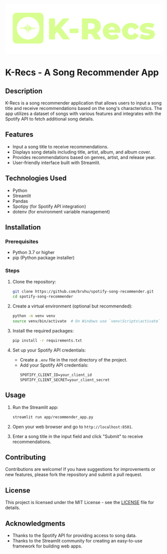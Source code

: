 ![K-Recs Logo](assets/k-recs_logo02.svg)

# K-Recs - A Song Recommender App

## Description
K-Recs is a song recommender application that allows users to input a song title and receive recommendations based on the song's characteristics. The app utilizes a dataset of songs with various features and integrates with the Spotify API to fetch additional song details.

## Features
- Input a song title to receive recommendations.
- Displays song details including title, artist, album, and album cover.
- Provides recommendations based on genres, artist, and release year.
- User-friendly interface built with Streamlit.

## Technologies Used
- Python
- Streamlit
- Pandas
- Spotipy (for Spotify API integration)
- dotenv (for environment variable management)

## Installation

### Prerequisites
- Python 3.7 or higher
- pip (Python package installer)

### Steps
1. Clone the repository:
   ```bash
   git clone https://github.com/bruhu/spotify-song-recommender.git
   cd spotify-song-recommender
   ```

2. Create a virtual environment (optional but recommended):
   ```bash
   python -m venv venv
   source venv/bin/activate  # On Windows use `venv\Scripts\activate`
   ```

3. Install the required packages:
   ```bash
   pip install -r requirements.txt
   ```

4. Set up your Spotify API credentials:
   - Create a `.env` file in the root directory of the project.
   - Add your Spotify API credentials:
     ```
     SPOTIFY_CLIENT_ID=your_client_id
     SPOTIFY_CLIENT_SECRET=your_client_secret
     ```

## Usage
1. Run the Streamlit app:
   ```bash
   streamlit run app/recommender_app.py
   ```

2. Open your web browser and go to `http://localhost:8501`.

3. Enter a song title in the input field and click "Submit" to receive recommendations.

## Contributing
Contributions are welcome! If you have suggestions for improvements or new features, please fork the repository and submit a pull request.

## License
This project is licensed under the MIT License - see the [LICENSE](LICENSE) file for details.

## Acknowledgments
- Thanks to the Spotify API for providing access to song data.
- Thanks to the Streamlit community for creating an easy-to-use framework for building web apps.

